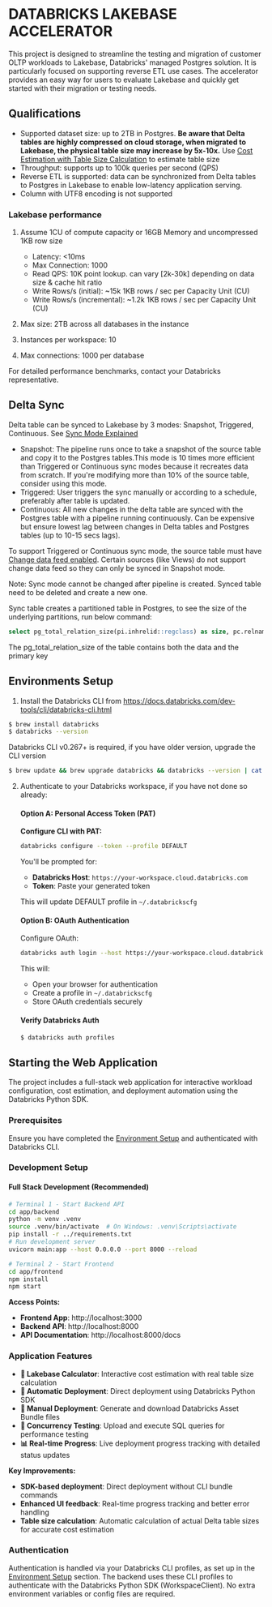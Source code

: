 # DATABRICKS LAKEBASE ACCELERATOR

This project is designed to streamline the testing and migration of customer OLTP workloads to Lakebase, Databricks' managed Postgres solution. It is particularly focused on supporting reverse ETL use cases. The accelerator provides an easy way for users to evaluate Lakebase and quickly get started with their migration or testing needs.

## Qualifications
- Supported dataset size: up to 2TB in Postgres. **Be aware that Delta tables are highly compressed on cloud storage, when migrated to Lakebase, the physical table size may increase by 5x-10x.** 
Use [Cost Estimation with Table Size Calculation](#cost-estimation-with-table-size-calculation) to estimate table size
- Throughput: supports up to 100k queries per second (QPS)
- Reverse ETL is supported: data can be synchronized from Delta tables to Postgres in Lakebase to enable low-latency application serving.
- Column with UTF8 encoding is not supported

### Lakebase performance

1. Assume 1CU of compute capacity or 16GB Memory and uncompressed 1KB row size
   * Latency: <10ms
   * Max Connection: 1000
   * Read QPS: 10K point lookup. can vary [2k-30k] depending on data size & cache hit ratio
   * Write Rows/s (initial): ~15k 1KB  rows / sec per Capacity Unit (CU)
   * Write Rows/s (incremental): ~1.2k 1KB rows / sec per Capacity Unit (CU)

2. Max size: 2TB across all databases in the instance
3. Instances per workspace: 10 
4. Max connections: 1000 per database

For detailed performance benchmarks, contact your Databricks representative.

## Delta Sync

Delta table can be synced to Lakebase by 3 modes: Snapshot, Triggered, Continuous. See [Sync Mode Explained](https://docs.databricks.com/aws/en/oltp/sync-data/sync-table#sync-modes-explained)
   * Snapshot: The pipeline runs once to take a snapshot of the source table and copy it to the Postgres tables.This mode is 10 times more efficient than Triggered or Continuous sync modes because it recreates data from scratch. If you're modifying more than 10% of the source table, consider using this mode.
   * Triggered: User triggers the sync manually or according to a schedule, preferably after table is updated. 
   * Continuous: All new changes in the delta table are synced with the Postgres table with a pipeline running continuously. Can be expensive but ensure lowest lag between changes in Delta tables and Postgres tables (up to 10-15 secs lags).

To support Triggered or Continuous sync mode, the source table must have [Change data feed enabled](https://docs.databricks.com/aws/en/delta/delta-change-data-feed#enable-change-data-feed). Certain sources (like Views) do not support change data feed so they can only be synced in Snapshot mode.

Note: Sync mode cannot be changed after pipeline is created. Synced table need to be deleted and create a new one. 

Sync table creates a partitioned table in Postgres, to see the size of the underlying partitions, run below command:

```sql
select pg_total_relation_size(pi.inhrelid::regclass) as size, pc.relname from pg_inherits pi join pg_class pc on pi.inhparent = pc.oid;
```

The pg_total_relation_size of the table contains both the data and the primary key

## Environments Setup 

1. Install the Databricks CLI from <https://docs.databricks.com/dev-tools/cli/databricks-cli.html>

```bash
$ brew install databricks
$ databricks --version
```

Databricks CLI v0.267+ is required, if you have older version, upgrade the CLI version

```bash
$ brew update && brew upgrade databricks && databricks --version | cat
```

2. Authenticate to your Databricks workspace, if you have not done so already:

   #### Option A: Personal Access Token (PAT)
   **Configure CLI with PAT:**

   ```bash
   databricks configure --token --profile DEFAULT
   ```

   You'll be prompted for:
   - **Databricks Host**: `https://your-workspace.cloud.databricks.com`
   - **Token**: Paste your generated token

   This will update DEFAULT profile in `~/.databrickscfg`

   #### Option B: OAuth Authentication

   Configure OAuth:

   ```bash
   databricks auth login --host https://your-workspace.cloud.databricks.com --profile DEFAULT
   ```

   This will:

   - Open your browser for authentication
   - Create a profile in `~/.databrickscfg`
   - Store OAuth credentials securely

   #### Verify Databricks Auth

   ```bash
   $ databricks auth profiles
   ```

## Starting the Web Application

The project includes a full-stack web application for interactive workload configuration, cost estimation, and deployment automation using the Databricks Python SDK.

### Prerequisites

Ensure you have completed the [Environment Setup](#environments-setup) and authenticated with Databricks CLI.

### Development Setup

#### Full Stack Development (Recommended)

```bash
# Terminal 1 - Start Backend API
cd app/backend
python -m venv .venv
source .venv/bin/activate  # On Windows: .venv\Scripts\activate
pip install -r ../requirements.txt
# Run development server
uvicorn main:app --host 0.0.0.0 --port 8000 --reload

# Terminal 2 - Start Frontend
cd app/frontend
npm install
npm start
```

**Access Points:**
- **Frontend App**: http://localhost:3000
- **Backend API**: http://localhost:8000
- **API Documentation**: http://localhost:8000/docs


### Application Features

- **🧮 Lakebase Calculator**: Interactive cost estimation with real table size calculation
- **🚀 Automatic Deployment**: Direct deployment using Databricks Python SDK
- **📁 Manual Deployment**: Generate and download Databricks Asset Bundle files
- **🧪 Concurrency Testing**: Upload and execute SQL queries for performance testing
- **📊 Real-time Progress**: Live deployment progress tracking with detailed status updates

**Key Improvements:**
- **SDK-based deployment**: Direct deployment without CLI bundle commands
- **Enhanced UI feedback**: Real-time progress tracking and better error handling
- **Table size calculation**: Automatic calculation of actual Delta table sizes for accurate cost estimation

### Authentication

Authentication is handled via your Databricks CLI profiles, as set up in the [Environment Setup](#environments-setup) section. The backend uses these CLI profiles to authenticate with the Databricks Python SDK (WorkspaceClient). No extra environment variables or config files are required.